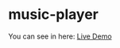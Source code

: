 # music-player
You can see in here: <a href="https://music-player-brm.netlify.app/" target="_blank">Live Demo</a>
